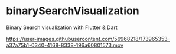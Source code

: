 # binarySearchVisualization
 Binary Search visualization with Flutter & Dart


https://user-images.githubusercontent.com/56968218/173965353-a37a75b1-0340-4168-8338-196a60801573.mov

